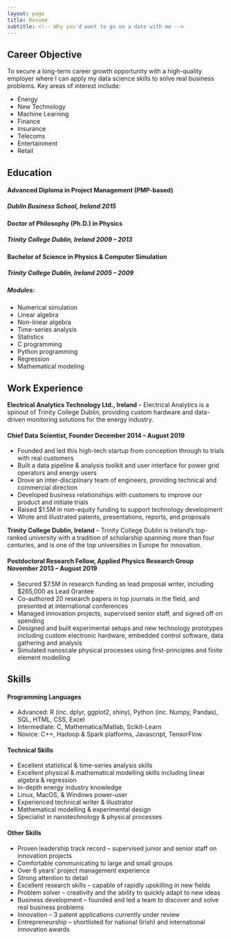 ```yaml
---
layout: page
title: Resume
subtitle: <!-- Why you'd want to go on a date with me -->
---
```

## Career Objective

To secure a long-term career growth opportunity with a high-quality employer where I can apply my data science skills to solve real business problems. Key areas of interest include:
- Energy
- New Technology
- Machine Learning
- Finance
- Insurance
- Telecoms
- Entertainment
- Retail

## Education

#### Advanced Diploma in Project Management (PMP-based)
##### Dublin Business School, Ireland	2015

#### Doctor of Philosophy (Ph.D.) in Physics
##### Trinity College Dublin, Ireland			2009 – 2013

#### Bachelor of Science in Physics & Computer Simulation
##### Trinity College Dublin, Ireland	2005 – 2009

##### Modules:
- Numerical simulation
- Linear algebra
- Non-linear algebra
- Time-series analysis
- Statistics
- C programming
- Python programming
- Regression
- Mathematical modeling
 
## Work Experience
**Electrical Analytics Technology Ltd., Ireland** – Electrical Analytics is a spinout of Trinity College Dublin, providing custom hardware and data-driven monitoring solutions for the energy industry.

#### Chief Data Scientist, Founder							December 2014 – August 2019

- Founded and led this high-tech startup from conception through to trials with real customers
- Built a data pipeline & analysis toolkit and user interface for power grid operators and energy users
- Drove an inter-disciplinary team of engineers, providing technical and commercial direction
- Developed business relationships with customers to improve our product and initiate trials
- Raised $1.5M in non-equity funding to support technology development
- Wrote and illustrated patents, presentations, reports, and proposals


**Trinity College Dublin, Ireland** – Trinity College Dublin is Ireland’s top-ranked university with a tradition of scholarship spanning more than four centuries, and is one of the top universities in Europe for innovation.

#### Postdoctoral Research Fellow, Applied Physics Research Group		November 2013 – August 2019

- Secured $7.5M in research funding as lead proposal writer, including $265,000 as Lead Grantee
- Co-authored 20 research papers in top journals in the field, and presented at international conferences
- Managed innovation projects, supervised senior staff, and signed off on spending
- Designed and built experimental setups and new technology prototypes including custom electronic hardware, embedded control software, data gathering and analysis
- Simulated nanoscale physical processes using first-principles and finite element modelling

## Skills

#### Programming Languages
- Advanced: 	R (inc. dplyr, ggplot2, shiny), Python (inc. Numpy, Pandas), SQL, HTML, CSS, Excel
- Intermediate: 	C, Mathematica/Matlab, Scikit-Learn
- Novice: 	C++, Hadoop & Spark platforms, Javascript, TensorFlow

#### Technical Skills
- Excellent statistical & time-series analysis skills
- Excellent physical & mathematical modelling skills including linear algebra & regression
- In-depth energy industry knowledge
- Linux, MacOS, & Windows power-user
- Experienced technical writer & illustrator
- Mathematical modelling & experimental design
- Specialist in nanotechnology & physical processes

#### Other Skills
- Proven leadership track record – supervised junior and senior staff on innovation projects
- Comfortable communicating to large and small groups
- Over 6 years’ project management experience
- Strong attention to detail
- Excellent research skills – capable of rapidly upskilling in new fields
- Problem solver – creativity and the ability to quickly adapt to new ideas
- Business development – founded and led a team to discover and solve real business problems
- Innovation – 3 patent applications currently under review
- Entrepreneurship – shortlisted for national (Irish) and international innovation awards


